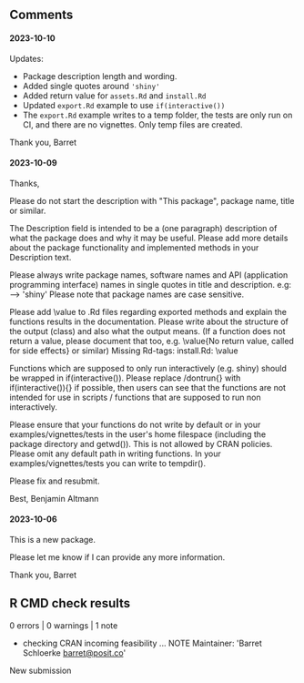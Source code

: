 ## Comments

#### 2023-10-10

Updates:
* Package description length and wording.
* Added single quotes around `'shiny'`
* Added return value for `assets.Rd` and `install.Rd`
* Updated `export.Rd` example to use `if(interactive())`
* The `export.Rd` example writes to a temp folder, the tests are only run on CI, and there are no vignettes. Only temp files are created.

Thank you,
Barret


#### 2023-10-09

Thanks,

Please do not start the description with "This package", package name,
title or similar.

The Description field is intended to be a (one paragraph) description of
what the package does and why it may be useful. Please add more details
about the package functionality and implemented methods in your
Description text.

Please always write package names, software names and API (application
programming interface) names in single quotes in title and description.
e.g: --> 'shiny'
Please note that package names are case sensitive.

Please add \value to .Rd files regarding exported methods and explain
the functions results in the documentation. Please write about the
structure of the output (class) and also what the output means. (If a
function does not return a value, please document that too, e.g.
\value{No return value, called for side effects} or similar)
Missing Rd-tags:
      install.Rd: \value

Functions which are supposed to only run interactively (e.g. shiny)
should be wrapped in if(interactive()). Please replace /dontrun{} with
if(interactive()){} if possible, then users can see that the functions
are not intended for use in scripts / functions that are supposed to run
non interactively.

Please ensure that your functions do not write by default or in your
examples/vignettes/tests in the user's home filespace (including the
package directory and getwd()). This is not allowed by CRAN policies.
Please omit any default path in writing functions. In your
examples/vignettes/tests you can write to tempdir().

Please fix and resubmit.

Best,
Benjamin Altmann

#### 2023-10-06

This is a new package.

Please let me know if I can provide any more information.

Thank you,
Barret


## R CMD check results

0 errors | 0 warnings | 1 note

* checking CRAN incoming feasibility ... NOTE
Maintainer: 'Barret Schloerke <barret@posit.co>'

New submission
